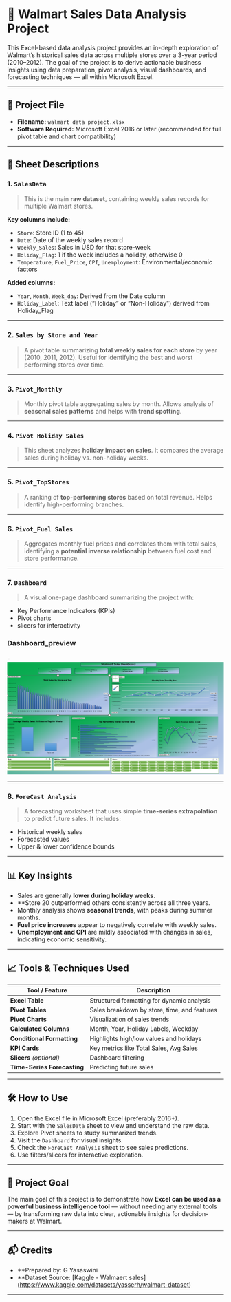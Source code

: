 # 🛒 Walmart Sales Data Analysis Project

This Excel-based data analysis project provides an in-depth exploration of Walmart’s historical sales data across multiple stores over a 3-year period (2010–2012). The goal of the project is to derive actionable business insights using data preparation, pivot analysis, visual dashboards, and forecasting techniques — all within Microsoft Excel.

---

## 📂 Project File
- **Filename:** `walmart data project.xlsx`
- **Software Required:** Microsoft Excel 2016 or later (recommended for full pivot table and chart compatibility)

---

## 📁 Sheet Descriptions

### 1. `SalesData`
> This is the main **raw dataset**, containing weekly sales records for multiple Walmart stores.

**Key columns include:**
- `Store`: Store ID (1 to 45)
- `Date`: Date of the weekly sales record
- `Weekly_Sales`: Sales in USD for that store-week
- `Holiday_Flag`: 1 if the week includes a holiday, otherwise 0
- `Temperature`, `Fuel_Price`, `CPI`, `Unemployment`: Environmental/economic factors

**Added columns:**
- `Year`, `Month`, `Week_day`: Derived from the Date column
- `Holiday_Label`: Text label (“Holiday” or “Non-Holiday”) derived from Holiday_Flag

---

### 2. `Sales by Store and Year`
> A pivot table summarizing **total weekly sales for each store** by year (2010, 2011, 2012). Useful for identifying the best and worst performing stores over time.

---

### 3. `Pivot_Monthly`
> Monthly pivot table aggregating sales by month. Allows analysis of **seasonal sales patterns** and helps with **trend spotting**.

---

### 4. `Pivot Holiday Sales`
> This sheet analyzes **holiday impact on sales**. It compares the average sales during holiday vs. non-holiday weeks.

---

### 5. `Pivot_TopStores`
> A ranking of **top-performing stores** based on total revenue. Helps identify high-performing branches.

---

### 6. `Pivot_Fuel Sales`
> Aggregates monthly fuel prices and correlates them with total sales, identifying a **potential inverse relationship** between fuel cost and store performance.

---

### 7. `Dashboard`
> A visual one-page dashboard summarizing the project with:
- Key Performance Indicators (KPIs)
- Pivot charts
- slicers for interactivity
### Dashboard_preview
-![Dashboard](Dashboard.png)

---

### 8. `ForeCast Analysis`
> A forecasting worksheet that uses simple **time-series extrapolation** to predict future sales. It includes:
- Historical weekly sales
- Forecasted values
- Upper & lower confidence bounds

---

## 📊 Key Insights

- Sales are generally **lower during holiday weeks**.
- **Store 20 outperformed others consistently across all three years.
- Monthly analysis shows **seasonal trends**, with peaks during summer months.
- **Fuel price increases** appear to negatively correlate with weekly sales.
- **Unemployment and CPI** are mildly associated with changes in sales, indicating economic sensitivity.

---

## 📈 Tools & Techniques Used

| Tool / Feature           | Description                                  |
|--------------------------|----------------------------------------------|
| **Excel Table**          | Structured formatting for dynamic analysis   |
| **Pivot Tables**         | Sales breakdown by store, time, and features |
| **Pivot Charts**         | Visualization of sales trends                |
| **Calculated Columns**   | Month, Year, Holiday Labels, Weekday         |
| **Conditional Formatting** | Highlights high/low values and holidays    |
| **KPI Cards**            | Key metrics like Total Sales, Avg Sales      |
| **Slicers** *(optional)* | Dashboard filtering                          |
| **Time-Series Forecasting** | Predicting future sales                   |

---

## 🛠 How to Use

1. Open the Excel file in Microsoft Excel (preferably 2016+).
2. Start with the `SalesData` sheet to view and understand the raw data.
3. Explore Pivot sheets to study summarized trends.
4. Visit the `Dashboard` for visual insights.
5. Check the `ForeCast Analysis` sheet to see sales predictions.
6. Use filters/slicers for interactive exploration.

---

## 📌 Project Goal

The main goal of this project is to demonstrate how **Excel can be used as a powerful business intelligence tool** — without needing any external tools — by transforming raw data into clear, actionable insights for decision-makers at Walmart.

---

## 📬 Credits

- **Prepared by: G Yasaswini
- **Dataset Source: [Kaggle - Walmaert sales] (https://www.kaggle.com/datasets/yasserh/walmart-dataset)

---

